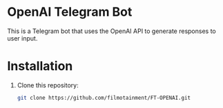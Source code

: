# OpenAI Telegram Bot
This is a Telegram bot that uses the OpenAI API to generate responses to user input.
# Installation
1. Clone this repository:
   ```bash 
   git clone https://github.com/filmotainment/FT-OPENAI.git
   ```

  
